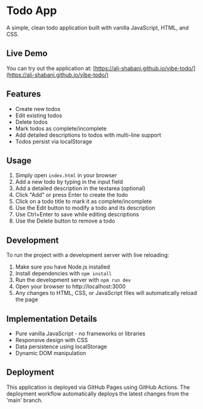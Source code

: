 # Todo App

A simple, clean todo application built with vanilla JavaScript, HTML, and CSS.

## Live Demo

You can try out the application at: [https://ali-shabani.github.io/vibe-todo/](https://ali-shabani.github.io/vibe-todo/)

## Features

- Create new todos
- Edit existing todos
- Delete todos
- Mark todos as complete/incomplete
- Add detailed descriptions to todos with multi-line support
- Todos persist via localStorage

## Usage

1. Simply open `index.html` in your browser
2. Add a new todo by typing in the input field
3. Add a detailed description in the textarea (optional)
4. Click "Add" or press Enter to create the todo
5. Click on a todo title to mark it as complete/incomplete
6. Use the Edit button to modify a todo and its description
7. Use Ctrl+Enter to save while editing descriptions
8. Use the Delete button to remove a todo

## Development

To run the project with a development server with live reloading:

1. Make sure you have Node.js installed
2. Install dependencies with `npm install`
3. Run the development server with `npm run dev`
4. Open your browser to http://localhost:3000
5. Any changes to HTML, CSS, or JavaScript files will automatically reload the page

## Implementation Details

- Pure vanilla JavaScript - no frameworks or libraries
- Responsive design with CSS
- Data persistence using localStorage
- Dynamic DOM manipulation

## Deployment

This application is deployed via GitHub Pages using GitHub Actions. The deployment workflow automatically deploys the latest changes from the 'main' branch.
